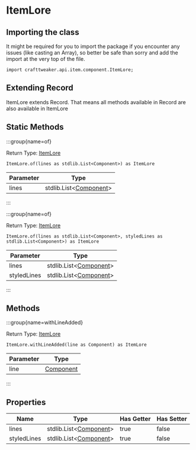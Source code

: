 # ItemLore

## Importing the class

It might be required for you to import the package if you encounter any issues (like casting an Array), so better be safe than sorry and add the import at the very top of the file.
```zenscript
import crafttweaker.api.item.component.ItemLore;
```


## Extending Record

ItemLore extends Record. That means all methods available in Record are also available in ItemLore

## Static Methods

:::group{name=of}

Return Type: [ItemLore](/vanilla/api/item/component/ItemLore)

```zenscript
ItemLore.of(lines as stdlib.List<Component>) as ItemLore
```

| Parameter |                            Type                             |
|-----------|-------------------------------------------------------------|
| lines     | stdlib.List&lt;[Component](/vanilla/api/text/Component)&gt; |


:::

:::group{name=of}

Return Type: [ItemLore](/vanilla/api/item/component/ItemLore)

```zenscript
ItemLore.of(lines as stdlib.List<Component>, styledLines as stdlib.List<Component>) as ItemLore
```

|  Parameter  |                            Type                             |
|-------------|-------------------------------------------------------------|
| lines       | stdlib.List&lt;[Component](/vanilla/api/text/Component)&gt; |
| styledLines | stdlib.List&lt;[Component](/vanilla/api/text/Component)&gt; |


:::

## Methods

:::group{name=withLineAdded}

Return Type: [ItemLore](/vanilla/api/item/component/ItemLore)

```zenscript
ItemLore.withLineAdded(line as Component) as ItemLore
```

| Parameter |                   Type                   |
|-----------|------------------------------------------|
| line      | [Component](/vanilla/api/text/Component) |


:::


## Properties

|    Name     |                            Type                             | Has Getter | Has Setter |
|-------------|-------------------------------------------------------------|------------|------------|
| lines       | stdlib.List&lt;[Component](/vanilla/api/text/Component)&gt; | true       | false      |
| styledLines | stdlib.List&lt;[Component](/vanilla/api/text/Component)&gt; | true       | false      |

